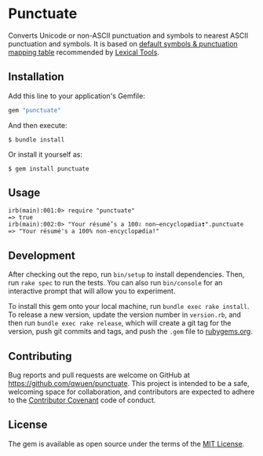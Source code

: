 # Punctuate

Converts Unicode or non-ASCII punctuation and symbols to nearest ASCII punctuation and symbols. It is based on [default symbols & punctuation mapping table](http://lexsrv3.nlm.nih.gov/LexSysGroup/Projects/lvg/current/docs/designDoc/UDF/unicode/DefaultTables/symbolTable.html) recommended by [Lexical Tools](http://lexsrv3.nlm.nih.gov/LexSysGroup/Projects/lvg/current/docs/designDoc/UDF/unicode/NormOperations/mapSymbolToAscii.html).

## Installation

Add this line to your application's Gemfile:

```ruby
gem "punctuate"
```

And then execute:

    $ bundle install

Or install it yourself as:

    $ gem install punctuate

## Usage

    irb(main):001:0> require "punctuate"
    => true
    irb(main):002:0> "Your résumé’s a 100٪ non–encyclopædia❢".punctuate
    => "Your résumé's a 100% non-encyclopædia!"

## Development

After checking out the repo, run `bin/setup` to install dependencies. Then, run `rake spec` to run the tests. You can also run `bin/console` for an interactive prompt that will allow you to experiment.

To install this gem onto your local machine, run `bundle exec rake install`. To release a new version, update the version number in `version.rb`, and then run `bundle exec rake release`, which will create a git tag for the version, push git commits and tags, and push the `.gem` file to [rubygems.org](https://rubygems.org).

## Contributing

Bug reports and pull requests are welcome on GitHub at https://github.com/qwuen/punctuate. This project is intended to be a safe, welcoming space for collaboration, and contributors are expected to adhere to the [Contributor Covenant](contributor-covenant.org) code of conduct.


## License

The gem is available as open source under the terms of the [MIT License](http://opensource.org/licenses/MIT).
